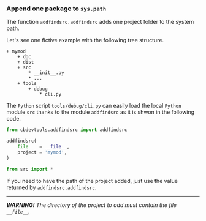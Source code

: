 ### Append one package to `sys.path`

The function `addfindsrc.addfindsrc` adds one project folder to the system path.


Let's see one fictive example with the following tree structure.

~~~
+ mymod
    + doc
    + dist
    + src
        * __init__.py
        * ...
    + tools
        + debug
            * cli.py
~~~

The `Python` script `tools/debug/cli.py` can easily load the local
`Python` module `src` thanks to the module `addfindsrc` as it is shwon in the following code.

~~~python
from cbdevtools.addfindsrc import addfindsrc

addfindsrc(
    file    = __file__,
    project = 'mymod',
)

from src import *
~~~

If you need to have the path of the project added, just use the value returned by `addfindsrc.addfindsrc`.

---
***WARNING!*** *The directory of the project to add must contain the file `__file__`.*
